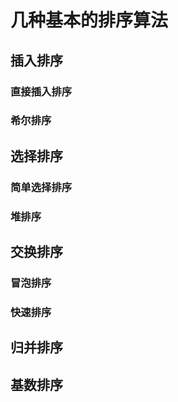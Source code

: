 # 几种基本的排序算法

## 插入排序

### 直接插入排序

### 希尔排序


## 选择排序

### 简单选择排序

### 堆排序


## 交换排序

### 冒泡排序

### 快速排序


## 归并排序


## 基数排序